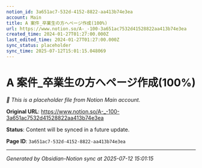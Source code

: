 ```yaml
---
notion_id: 3a651ac7-532d-4152-8822-aa413b74e3ea
account: Main
title: A 案件_卒業生の方へページ作成(100%)
url: https://www.notion.so/A-_-100-3a651ac7532d41528822aa413b74e3ea
created_time: 2024-01-27T01:27:00.000Z
last_edited_time: 2024-01-27T01:27:00.000Z
sync_status: placeholder
sync_time: 2025-07-12T15:01:15.048069
---
```


# A 案件_卒業生の方へページ作成(100%)

*🔄 This is a placeholder file from Notion Main account.*

**Original URL**: https://www.notion.so/A-_-100-3a651ac7532d41528822aa413b74e3ea

**Status**: Content will be synced in a future update.

**Page ID**: `3a651ac7-532d-4152-8822-aa413b74e3ea`

---

*Generated by Obsidian-Notion sync at 2025-07-12 15:01:15*
